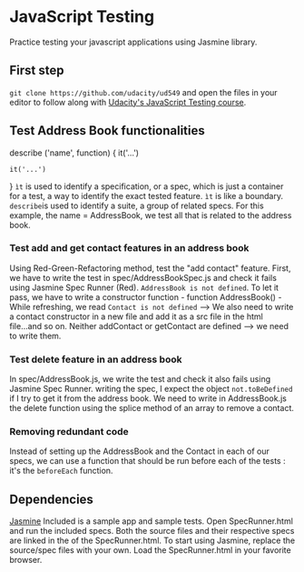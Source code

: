 # JavaScript Testing

Practice testing your javascript applications using Jasmine library.

## First step
`git clone https://github.com/udacity/ud549` and open the files in your editor to follow along with [Udacity's JavaScript Testing course](https://www.udacity.com/course/javascript-testing--ud549).

## Test Address Book functionalities
describe ('name', function) {
    it('...')

    it('...')
}
`ìt` is used to identify a specification, or a spec, which is just a container for a test, a way to identify the exact tested feature. `ìt` is like a boundary. `describe`is used to identify a suite, a group of related specs. For this example, the name = AddressBook, we test all that is related to the address book.

### Test add and get contact features in an address book
Using Red-Green-Refactoring method, test the "add contact" feature. First, we have to write the test in spec/AddressBookSpec.js and check it fails using Jasmine Spec Runner (Red). `AddressBook is not defined`. To let it pass, we have to write a constructor function - function AddressBook() - While refreshing, we read `Contact is not defined` --> We also need to write a contact constructor in a new file and add it as a src file in the html file...and so on. Neither addContact or getContact are defined --> we need to write them.

### Test delete feature in an address book
In spec/AddressBook.js, we write the test and check it also fails using Jasmine Spec Runner. writing the spec, I expect the object `not.toBeDefined` if I try to get it from the address book. We need to write in AddressBook.js the delete function using the splice method of an array to remove a contact.

### Removing redundant code
Instead of setting up the AddressBook and the Contact in each of our specs, we can use a function that should be run before each of the tests : it's the `beforeEach` function.


## Dependencies
[Jasmine](https://jasmine.github.io/pages/getting_started.html)
Included is a sample app and sample tests. Open SpecRunner.html and run the included specs. Both the source files and their respective specs are linked in the <head> of the SpecRunner.html. To start using Jasmine, replace the source/spec files with your own.
Load the SpecRunner.html in your favorite browser.


